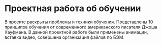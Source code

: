 # Проектная работа об обучении
В проекте раскрыты проблемы и техники обучения. Представлены 10 принципов обучения от современного американского писателя Джоша Кауфмана.
В данной проектной работе были применены анимации, вставка видео, совершена организация файлов по БЭМ.

